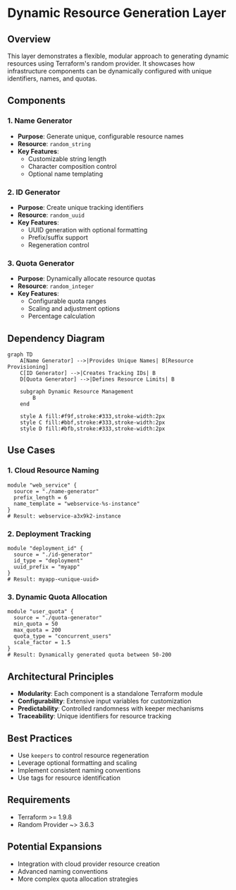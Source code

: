 # Dynamic Resource Generation Layer

## Overview

This layer demonstrates a flexible, modular approach to generating dynamic resources using Terraform's random provider. It showcases how infrastructure components can be dynamically configured with unique identifiers, names, and quotas.

## Components

### 1. Name Generator

- **Purpose**: Generate unique, configurable resource names
- **Resource**: `random_string`
- **Key Features**:
  - Customizable string length
  - Character composition control
  - Optional name templating

### 2. ID Generator

- **Purpose**: Create unique tracking identifiers
- **Resource**: `random_uuid`
- **Key Features**:
  - UUID generation with optional formatting
  - Prefix/suffix support
  - Regeneration control

### 3. Quota Generator

- **Purpose**: Dynamically allocate resource quotas
- **Resource**: `random_integer`
- **Key Features**:
  - Configurable quota ranges
  - Scaling and adjustment options
  - Percentage calculation

## Dependency Diagram

```mermaid
graph TD
    A[Name Generator] -->|Provides Unique Names| B[Resource Provisioning]
    C[ID Generator] -->|Creates Tracking IDs| B
    D[Quota Generator] -->|Defines Resource Limits| B

    subgraph Dynamic Resource Management
        B
    end

    style A fill:#f9f,stroke:#333,stroke-width:2px
    style C fill:#bbf,stroke:#333,stroke-width:2px
    style D fill:#bfb,stroke:#333,stroke-width:2px
```

## Use Cases

### 1. Cloud Resource Naming

```hcl
module "web_service" {
  source = "./name-generator"
  prefix_length = 6
  name_template = "webservice-%s-instance"
}
# Result: webservice-a3x9k2-instance
```

### 2. Deployment Tracking

```hcl
module "deployment_id" {
  source = "./id-generator"
  id_type = "deployment"
  uuid_prefix = "myapp"
}
# Result: myapp-<unique-uuid>
```

### 3. Dynamic Quota Allocation

```hcl
module "user_quota" {
  source = "./quota-generator"
  min_quota = 50
  max_quota = 200
  quota_type = "concurrent_users"
  scale_factor = 1.5
}
# Result: Dynamically generated quota between 50-200
```

## Architectural Principles

- **Modularity**: Each component is a standalone Terraform module
- **Configurability**: Extensive input variables for customization
- **Predictability**: Controlled randomness with keeper mechanisms
- **Traceability**: Unique identifiers for resource tracking

## Best Practices

- Use `keepers` to control resource regeneration
- Leverage optional formatting and scaling
- Implement consistent naming conventions
- Use tags for resource identification

## Requirements

- Terraform >= 1.9.8
- Random Provider ~> 3.6.3

## Potential Expansions

- Integration with cloud provider resource creation
- Advanced naming conventions
- More complex quota allocation strategies
